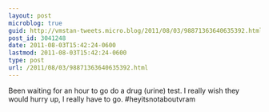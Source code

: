 ```yaml
---
layout: post
microblog: true
guid: http://vmstan-tweets.micro.blog/2011/08/03/98871363640635392.html
post_id: 3041248
date: 2011-08-03T15:42:24-0600
lastmod: 2011-08-03T15:42:24-0600
type: post
url: /2011/08/03/98871363640635392.html
---
```

Been waiting for an hour to go do a drug (urine) test. I really wish they would hurry up, I really have to go. #heyitsnotaboutvram
